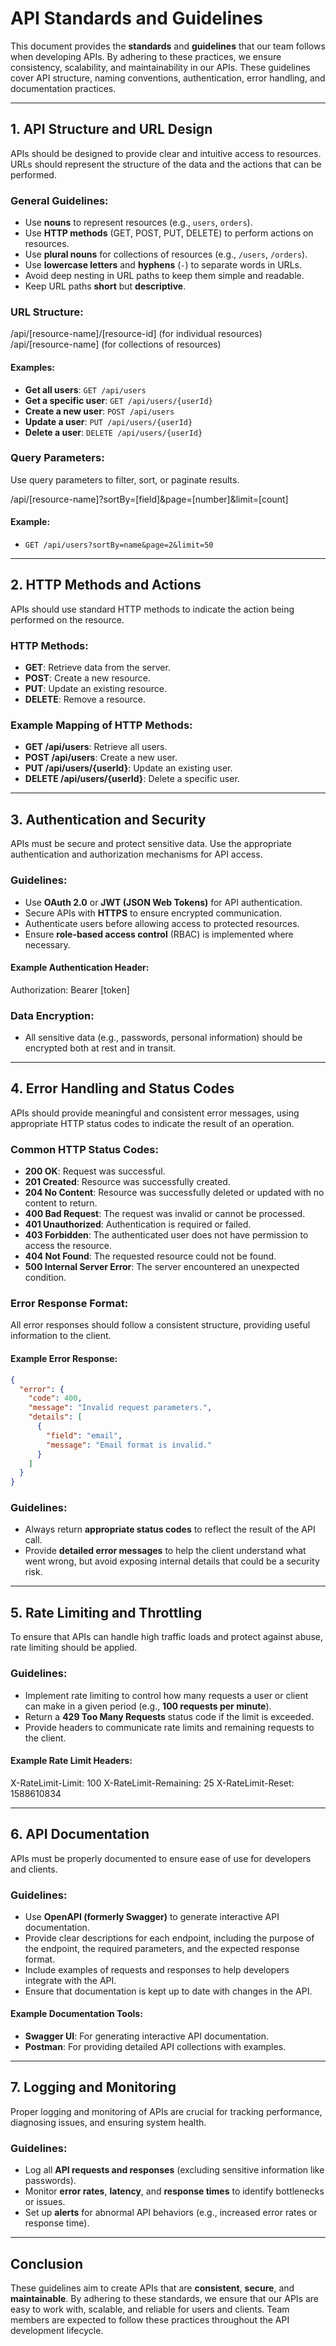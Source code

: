 # API Standards and Guidelines

This document provides the **standards** and **guidelines** that our team follows when developing APIs. By adhering to these practices, we ensure consistency, scalability, and maintainability in our APIs. These guidelines cover API structure, naming conventions, authentication, error handling, and documentation practices.

---

## 1. API Structure and URL Design

APIs should be designed to provide clear and intuitive access to resources. URLs should represent the structure of the data and the actions that can be performed.

### General Guidelines:

- Use **nouns** to represent resources (e.g., `users`, `orders`).
- Use **HTTP methods** (GET, POST, PUT, DELETE) to perform actions on resources.
- Use **plural nouns** for collections of resources (e.g., `/users`, `/orders`).
- Use **lowercase letters** and **hyphens** (`-`) to separate words in URLs.
- Avoid deep nesting in URL paths to keep them simple and readable.
- Keep URL paths **short** but **descriptive**.

### URL Structure:

/api/[resource-name]/[resource-id] (for individual resources) /api/[resource-name] (for collections of resources)

#### Examples:

- **Get all users**: `GET /api/users`
- **Get a specific user**: `GET /api/users/{userId}`
- **Create a new user**: `POST /api/users`
- **Update a user**: `PUT /api/users/{userId}`
- **Delete a user**: `DELETE /api/users/{userId}`

### Query Parameters:

Use query parameters to filter, sort, or paginate results.

/api/[resource-name]?sortBy=[field]&page=[number]&limit=[count]

#### Example:

- `GET /api/users?sortBy=name&page=2&limit=50`

---

## 2. HTTP Methods and Actions

APIs should use standard HTTP methods to indicate the action being performed on the resource.

### HTTP Methods:

- **GET**: Retrieve data from the server.
- **POST**: Create a new resource.
- **PUT**: Update an existing resource.
- **DELETE**: Remove a resource.

### Example Mapping of HTTP Methods:

- **GET /api/users**: Retrieve all users.
- **POST /api/users**: Create a new user.
- **PUT /api/users/{userId}**: Update an existing user.
- **DELETE /api/users/{userId}**: Delete a specific user.

---

## 3. Authentication and Security

APIs must be secure and protect sensitive data. Use the appropriate authentication and authorization mechanisms for API access.

### Guidelines:

- Use **OAuth 2.0** or **JWT (JSON Web Tokens)** for API authentication.
- Secure APIs with **HTTPS** to ensure encrypted communication.
- Authenticate users before allowing access to protected resources.
- Ensure **role-based access control** (RBAC) is implemented where necessary.

#### Example Authentication Header:

Authorization: Bearer [token]

### Data Encryption:

- All sensitive data (e.g., passwords, personal information) should be encrypted both at rest and in transit.

---

## 4. Error Handling and Status Codes

APIs should provide meaningful and consistent error messages, using appropriate HTTP status codes to indicate the result of an operation.

### Common HTTP Status Codes:

- **200 OK**: Request was successful.
- **201 Created**: Resource was successfully created.
- **204 No Content**: Resource was successfully deleted or updated with no content to return.
- **400 Bad Request**: The request was invalid or cannot be processed.
- **401 Unauthorized**: Authentication is required or failed.
- **403 Forbidden**: The authenticated user does not have permission to access the resource.
- **404 Not Found**: The requested resource could not be found.
- **500 Internal Server Error**: The server encountered an unexpected condition.

### Error Response Format:

All error responses should follow a consistent structure, providing useful information to the client.

#### Example Error Response:

```json
{
  "error": {
    "code": 400,
    "message": "Invalid request parameters.",
    "details": [
      {
        "field": "email",
        "message": "Email format is invalid."
      }
    ]
  }
}
```

### Guidelines:

- Always return **appropriate status codes** to reflect the result of the API call.
- Provide **detailed error messages** to help the client understand what went wrong, but avoid exposing internal details that could be a security risk.

---

## 5. Rate Limiting and Throttling

To ensure that APIs can handle high traffic loads and protect against abuse, rate limiting should be applied.

### Guidelines:

- Implement rate limiting to control how many requests a user or client can make in a given period (e.g., **100 requests per minute**).
- Return a **429 Too Many Requests** status code if the limit is exceeded.
- Provide headers to communicate rate limits and remaining requests to the client.

#### Example Rate Limit Headers:

X-RateLimit-Limit: 100 X-RateLimit-Remaining: 25 X-RateLimit-Reset: 1588610834

---

## 6. API Documentation

APIs must be properly documented to ensure ease of use for developers and clients.

### Guidelines:

- Use **OpenAPI (formerly Swagger)** to generate interactive API documentation.
- Provide clear descriptions for each endpoint, including the purpose of the endpoint, the required parameters, and the expected response format.
- Include examples of requests and responses to help developers integrate with the API.
- Ensure that documentation is kept up to date with changes in the API.

#### Example Documentation Tools:

- **Swagger UI**: For generating interactive API documentation.
- **Postman**: For providing detailed API collections with examples.

---

## 7. Logging and Monitoring

Proper logging and monitoring of APIs are crucial for tracking performance, diagnosing issues, and ensuring system health.

### Guidelines:

- Log all **API requests and responses** (excluding sensitive information like passwords).
- Monitor **error rates**, **latency**, and **response times** to identify bottlenecks or issues.
- Set up **alerts** for abnormal API behaviors (e.g., increased error rates or response time).

---

## Conclusion

These guidelines aim to create APIs that are **consistent**, **secure**, and **maintainable**. By adhering to these standards, we ensure that our APIs are easy to work with, scalable, and reliable for users and clients. Team members are expected to follow these practices throughout the API development lifecycle.
